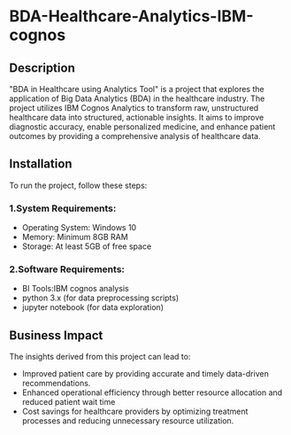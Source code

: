 # BDA-Healthcare-Analytics-IBM-cognos
## Description
"BDA in Healthcare using Analytics Tool" is a project that explores the application of Big Data Analytics (BDA) in the healthcare industry. The project utilizes IBM Cognos Analytics to transform raw, unstructured healthcare data into structured, actionable insights. It aims to improve diagnostic accuracy, enable personalized medicine, and enhance patient outcomes by providing a comprehensive analysis of healthcare data.
## Installation
To run the project, follow these steps:
### 1.System Requirements:
* Operating System: Windows 10
* Memory: Minimum 8GB RAM
* Storage: At least 5GB of free space
### 2.Software Requirements:
* BI Tools:IBM cognos analysis
* python 3.x (for data preprocessing scripts)
* jupyter notebook (for data exploration)
## Business Impact
The insights derived from this project can lead to:
* Improved patient care by providing accurate and timely data-driven recommendations.
* Enhanced operational efficiency through better resource allocation and reduced patient wait time
* Cost savings for healthcare providers by optimizing treatment processes and reducing unnecessary resource utilization.
